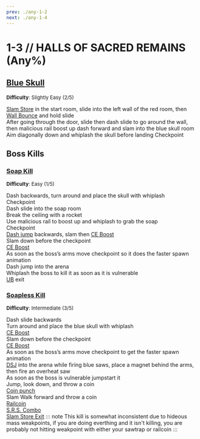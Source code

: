 ```yaml
---
prev: ./any-1-2
next: ./any-1-4
---
```


# 1-3 // HALLS OF SACRED REMAINS (Any%)

## [Blue Skull](https://youtu.be/II3uolCMr6A)
<font size="2">
    <b>Difficulty</b>: Slightly Easy (2/5)
</font>

[Slam Store](/speedrun-tech.md#slam-store) in the start room, slide into the left wall of the red room, then [Wall Bounce](/speedrun-tech.md#wall-bounces) and hold slide<br/>
After going through the door, slide then dash slide to go around the wall, then malicious rail boost up dash forward and slam into the blue skull room <br/>
Aim diagonally down and whiplash the skull before landing
Checkpoint <br/>


## Boss Kills

### [Soap Kill](https://youtu.be/P1LFHIxkhsY)
<font size="2">
    <b>Difficulty</b>: Easy (1/5)
</font>

Dash backwards, turn around and place the skull with whiplash <br/>
Checkpoint <br/>
Dash slide into the soap room <br/>
Break the ceiling with a rocket <br/>
Use malicious rail to boost up and whiplash to grab the soap <br/>
Checkpoint <br/>
[Dash jump](/speedrun-tech.html#dash-jump) backwards, slam then [CE Boost](/speedrun-tech.md#ce-boost-core-eject-boost) <br/>
Slam down before the checkpoint <br/>
[CE Boost](/speedrun-tech.md#ce-boost-core-eject-boost) <br/>
As soon as the boss’s arms move checkpoint so it does the faster spawn animation <br/>
Dash jump into the arena <br/>
Whiplash the boss to kill it as soon as it is vulnerable <br/>
[UB](/speedrun-tech.md#ub-exit) exit

### [Soapless Kill](https://youtu.be/Qva-Uw_1ukk)
<font size="2">
    <b>Difficulty</b>: Intermediate (3/5)
</font>

Dash slide backwards <br/>
Turn around and place the blue skull with whiplash <br/>
[CE Boost](/speedrun-tech.md#ce-boost-core-eject-boost) <br/>
Slam down before the checkpoint <br/>
[CE Boost](/speedrun-tech.md#ce-boost-core-eject-boost) <br/>
As soon as the boss’s arms move checkpoint to get the faster spawn animation <br/>
[DSJ](/speedrun-tech.md#dsj-dash-slide-jump) into the arena while firing blue saws, place a magnet behind the arms, then fire an overheat saw <br/>
As soon as the boss is vulnerable jumpstart it <br/>
Jump, look down, and throw a coin <br/>
[Coin punch](/speedrun-tech.md#coin-punch) <br/>
Slam
Walk forward and throw a coin <br/>
[Railcoin](/speedrun-tech.md#railcoins) <br/>
[S.R.S. Combo](/speedrun-tech.md#srs-combo) <br/>
[Slam Store Exit](/speedrun-tech.md#slam-store-exit)
::: note
This kill is somewhat inconsistent due to hideous mass weakpoints, if you are doing everthing and it isn't killing, you are probably not hitting weakpoint with either your sawtrap or railcoin
:::